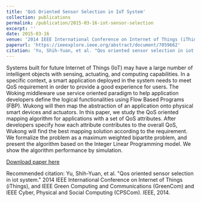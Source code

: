 ```yaml
---
title: 'QoS Oriented Sensor Selection in IoT System'
collection: publications
permalink: /publication/2015-03-16-iot-sensor-selection
excerpt: ''
date: 2015-03-16
venue: '2014 IEEE International Conference on Internet of Things (iThings), and IEEE Green Computing and Communications (GreenCom) and IEEE Cyber, Physical and Social Computing (CPSCom)'
paperurl: 'https://ieeexplore.ieee.org/abstract/document/7059662'
citation: 'Yu, Shih-Yuan, et al. "Qos oriented sensor selection in iot system." 2014 IEEE International Conference on Internet of Things (iThings), and IEEE Green Computing and Communications (GreenCom) and IEEE Cyber, Physical and Social Computing (CPSCom). IEEE, 2014.'
---
```


Systems built for future Internet of Things (IoT) may have a large number of intelligent objects with sensing, actuating, and computing capabilities. In a specific context, a smart application deployed in the system needs to meet QoS requirement in order to provide a good experience for users. The Woking middleware use service oriented paradigm to help application developers define the logical functionalities using Flow Based Programs (FBP). Wukong will then map the abstraction of an application onto physical smart devices and actuators. In this paper, we study the QoS oriented mapping algorithm for applications with a set of QoS attributes. After developers specify how each attribute contributes to the overall QoS, Wukong will find the best mapping solution according to the requirement. We formalize the problem as a maximum weighted bipartite problem, and present the algorithm based on the Integer Linear Programming model. We show the algorithm performance by simulation.

[Download paper here](https://ieeexplore.ieee.org/abstract/document/7059662)

Recommended citation: Yu, Shih-Yuan, et al. "Qos oriented sensor selection in iot system." 2014 IEEE International Conference on Internet of Things (iThings), and IEEE Green Computing and Communications (GreenCom) and IEEE Cyber, Physical and Social Computing (CPSCom). IEEE, 2014.